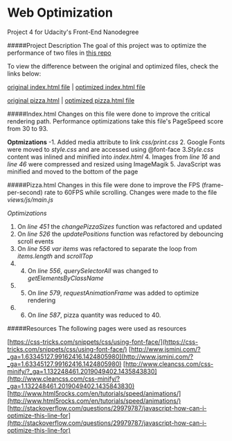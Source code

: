 # Web Optimization
Project 4 for Udacity's Front-End Nanodegree

#####Project Description
The goal of this project was to optimize the performance of two files in [this repo](https://github.com/cameronwp/udportfolio)

To view the difference between the original and optimized files, check the links below:

[original index.html file](https://cdn.rawgit.com/cameronwp/udportfolio/master/index.html) | [optimized index.html file](https://cdn.rawgit.com/anavasquez84/udacity-web-opt/master/index.html)

[original pizza.html](https://cdn.rawgit.com/cameronwp/udportfolio/master/views/pizza.html) | [optimized pizza.html file](https://cdn.rawgit.com/anavasquez84/udacity-web-opt/master/views/pizza.html)

#####Index.html
Changes on this file were done to improve the critical rendering path. Performance optimizations take this file's PageSpeed score from 30 to 93.  

**Optmizations**
-1. Added media attribute to link *css/print.css*
2. Google Fonts were moved to *style.css* and are accessed using @font-face
3.*Style.css* content was inlined and minified into *index.html*
4. Images from *line 16* and *line 46* were compressed and resized using ImageMagik
5. JavaScript was minified and moved to the bottom of the page

#####Pizza.html
Changes in this file were done to improve the FPS (frame-per-second) rate to 60FPS while scrolling. Changes were made to the file *views/js/main.js*

*Optimizations*
1. On *line 451* the *changePizzaSizes* function was refactored and updated 
2. On *line 526* the *updatePositions* function was refactored by debouncing scroll events
3. On *line 556* *var items* was refactored to separate the loop from *items.length* and *scrollTop*
4. 4. On *line 556*, *querySelectorAll* was changed to *getElementsByClassName* 
5. 5. On *line 579*, *requestAnimationFrame* was added to optimize rendering 
6. 6. On *line 587*, pizza quantity was reduced to 40.  

#####Resources
The following pages were used as resources

[https://css-tricks.com/snippets/css/using-font-face/](https://css-tricks.com/snippets/css/using-font-face/)
[http://www.jsmini.com/?_ga=1.63345127.99162416.1424805980](http://www.jsmini.com/?_ga=1.63345127.99162416.1424805980)
[http://www.cleancss.com/css-minify/?_ga=1.132248461.2019049402.1435843830](http://www.cleancss.com/css-minify/?_ga=1.132248461.2019049402.1435843830)
[http://www.html5rocks.com/en/tutorials/speed/animations/](http://www.html5rocks.com/en/tutorials/speed/animations/)
[http://stackoverflow.com/questions/29979787/javascript-how-can-i-optimize-this-line-for](http://stackoverflow.com/questions/29979787/javascript-how-can-i-optimize-this-line-for)
